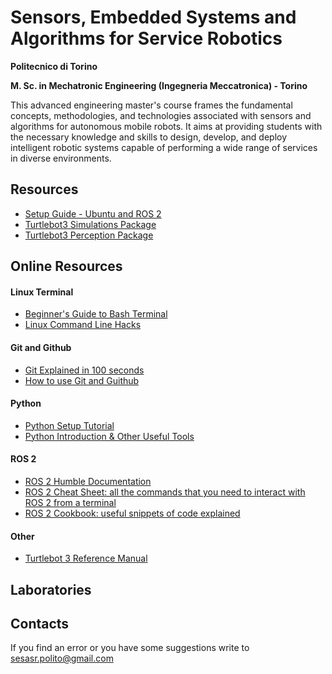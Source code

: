 # Sensors, Embedded Systems and Algorithms for Service Robotics

__Politecnico di Torino__

__M. Sc. in Mechatronic Engineering (Ingegneria Meccatronica) - Torino__

This advanced engineering master's course frames the fundamental concepts, methodologies, and technologies associated with sensors and algorithms for autonomous mobile robots. It aims at providing students with the necessary knowledge and skills to design, develop, and deploy intelligent robotic systems capable of performing a wide range of services in diverse environments.

## Resources
- [Setup Guide - Ubuntu and ROS 2](https://sesasr-course.github.io/ros2_setup_guide/)
- [Turtlebot3 Simulations Package](https://github.com/SESASR-Course/turtlebot3_simulations.git)
- [Turtlebot3 Perception Package](https://github.com/SESASR-Course/turtlebot3_perception.git)


## Online Resources

#### Linux Terminal
- [Beginner's Guide to Bash Terminal](https://youtu.be/oxuRxtrO2Ag)
- [Linux Command Line Hacks](https://youtu.be/mV_8GbzwZMM)

#### Git and Github
- [Git Explained in 100 seconds](https://youtu.be/hwP7WQkmECE)
- [How to use Git and Guithub](https://youtu.be/HkdAHXoRtos)

#### Python
- [Python Setup Tutorial](https://www.youtube.com/watch?v=-4BT8sV9EYg)
- [Python Introduction & Other Useful Tools](https://www.ipb.uni-bonn.de/python-intro/)

#### ROS 2
- [ROS 2 Humble Documentation](https://docs.ros.org/en/humble/index.html)
- [ROS 2 Cheat Sheet: all the commands that you need to interact with ROS 2 from a terminal](https://github.com/ubuntu-robotics/ros2_cheats_sheet/blob/master/cli/cli_cheats_sheet.pdf)
- [ROS 2 Cookbook: useful snippets of code explained](https://fer.gs/ros2_cookbook/client_libraries/rclpy/index.html)

#### Other
- [Turtlebot 3 Reference Manual](https://emanual.robotis.com/docs/en/platform/turtlebot3/overview/)

## Laboratories


## Contacts
If you find an error or you have some suggestions write to [sesasr.polito@gmail.com](sesasr.polito@gmail.com)
